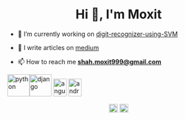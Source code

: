 <h1 align="center">Hi 👋, I'm Moxit</h1>

- 🔭 I’m currently working on [digit-recognizer-using-SVM](https://github.com/moxit01/digit-recognizer-using-SVM)

- 📝 I write articles on [medium](https://medium.com/@shah.moxit999)

- 📫 How to reach me **shah.moxit999@gmail.com**

<p align="left"><img src="https://konpa.github.io/devicon/devicon.git/icons/python/python-original-wordmark.svg" alt="python" width="50" height="50"/><img src="https://konpa.github.io/devicon/devicon.git/icons/django/django-original.svg" alt="django" width="50" height="50"/> <img src="https://konpa.github.io/devicon/devicon.git/icons/angularjs/angularjs-original.svg" alt="angularjs" width="30" height="40"/> <img src="https://konpa.github.io/devicon/devicon.git/icons/android/android-original-wordmark.svg" alt="android" width="30" height="40"/> </p><p align="center"> </p>

<p align="center">
<a href="https://linkedin.com/in/moxit-shah-989020159/" target="blank"><img align="center" src="https://cdn.jsdelivr.net/npm/simple-icons@3.0.1/icons/linkedin.svg" alt="moxit-shah-989020159/" height="20" width="20" /></a>
  <a href="https://medium.com/@shah.moxit999" target="blank"><img align="center" src="https://cdn.jsdelivr.net/npm/simple-icons@3.0.1/icons/medium.svg" alt="moxit-shah-989020159/" height="20" width="20" /></a>
</p>
